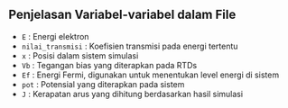 ## Penjelasan Variabel-variabel dalam File

   - `E` : Energi elektron
   - `nilai_transmisi` : Koefisien transmisi pada energi tertentu
   - `x` : Posisi dalam sistem simulasi
   - `Vb` : Tegangan bias yang diterapkan pada RTDs
   - `Ef` : Energi Fermi, digunakan untuk menentukan level energi di sistem
   - `pot` : Potensial yang diterapkan pada sistem
   - `J` : Kerapatan arus yang dihitung berdasarkan hasil simulasi
